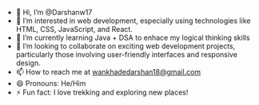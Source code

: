 - 👋 Hi, I’m @Darshanw17
- 👀 I’m interested in web development, especially using technologies like HTML, CSS, JavaScript, and React.
- 🌱 I’m currently learning Java + DSA to enhace my logical thinking skills
- 💞️ I’m looking to collaborate on exciting web development projects, particularly those involving user-friendly interfaces and responsive design.
- 📫 How to reach me at wankhadedarshan18@gmail.com
- 😄 Pronouns: He/Him
- ⚡ Fun fact: I love trekking and exploring new places!

<!---
Darshanw17/Darshanw17 is a ✨ special ✨ repository because its `README.md` (this file) appears on your GitHub profile.
You can click the Preview link to take a look at your changes.
--->
